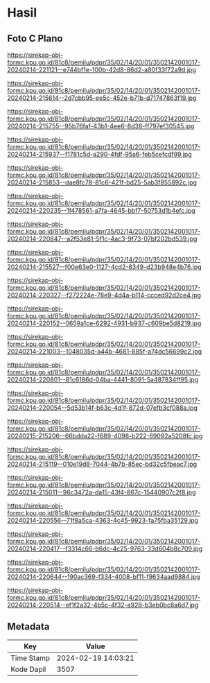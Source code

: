 # Hasil

## Foto C Plano

https://sirekap-obj-formc.kpu.go.id/81c8/pemilu/pdpr/35/02/14/20/01/3502142001017-20240214-221121--e744bf1e-100b-42d8-86d2-a80f33f72a9d.jpg

https://sirekap-obj-formc.kpu.go.id/81c8/pemilu/pdpr/35/02/14/20/01/3502142001017-20240214-215614--2d7cbb95-ee5c-452e-b71b-d71747863f19.jpg

https://sirekap-obj-formc.kpu.go.id/81c8/pemilu/pdpr/35/02/14/20/01/3502142001017-20240214-215755--95b76faf-43b1-4ee6-8d38-ff797ef30545.jpg

https://sirekap-obj-formc.kpu.go.id/81c8/pemilu/pdpr/35/02/14/20/01/3502142001017-20240214-215937--f1781c5d-a290-4fdf-95a6-feb5cefcdf99.jpg

https://sirekap-obj-formc.kpu.go.id/81c8/pemilu/pdpr/35/02/14/20/01/3502142001017-20240214-215853--dae8fc78-81c6-421f-bd25-5ab3f855892c.jpg

https://sirekap-obj-formc.kpu.go.id/81c8/pemilu/pdpr/35/02/14/20/01/3502142001017-20240214-220235--1f478561-a7fa-4645-bbf7-50753d1b4efc.jpg

https://sirekap-obj-formc.kpu.go.id/81c8/pemilu/pdpr/35/02/14/20/01/3502142001017-20240214-220847--a2f53e81-5f1c-4ac3-9f73-07bf202bd539.jpg

https://sirekap-obj-formc.kpu.go.id/81c8/pemilu/pdpr/35/02/14/20/01/3502142001017-20240214-215527--f00e63e0-1127-4cd2-8349-d23b948e4b76.jpg

https://sirekap-obj-formc.kpu.go.id/81c8/pemilu/pdpr/35/02/14/20/01/3502142001017-20240214-220327--f272224e-78e9-4d4a-b114-ccced92d2ce4.jpg

https://sirekap-obj-formc.kpu.go.id/81c8/pemilu/pdpr/35/02/14/20/01/3502142001017-20240214-220152--0659a1ce-6292-4931-b937-c609be5d8219.jpg

https://sirekap-obj-formc.kpu.go.id/81c8/pemilu/pdpr/35/02/14/20/01/3502142001017-20240214-221003--1048035d-a44b-4681-885f-a74dc56699c2.jpg

https://sirekap-obj-formc.kpu.go.id/81c8/pemilu/pdpr/35/02/14/20/01/3502142001017-20240214-220801--81c6186d-04ba-4441-8091-5a487834ff95.jpg

https://sirekap-obj-formc.kpu.go.id/81c8/pemilu/pdpr/35/02/14/20/01/3502142001017-20240214-220054--5d53b14f-b63c-4d1f-872d-07efb3cf088a.jpg

https://sirekap-obj-formc.kpu.go.id/81c8/pemilu/pdpr/35/02/14/20/01/3502142001017-20240215-215206--66bdda22-f689-4098-b222-69092a5208fc.jpg

https://sirekap-obj-formc.kpu.go.id/81c8/pemilu/pdpr/35/02/14/20/01/3502142001017-20240214-215119--010e19d8-7044-4b7b-85ec-bd32c5fbeac7.jpg

https://sirekap-obj-formc.kpu.go.id/81c8/pemilu/pdpr/35/02/14/20/01/3502142001017-20240214-215011--96c3472a-da15-43f4-867c-15440907c2f8.jpg

https://sirekap-obj-formc.kpu.go.id/81c8/pemilu/pdpr/35/02/14/20/01/3502142001017-20240214-220556--71f8a5ca-4363-4c45-9923-fa75fba35129.jpg

https://sirekap-obj-formc.kpu.go.id/81c8/pemilu/pdpr/35/02/14/20/01/3502142001017-20240214-220417--f3314c66-b6dc-4c25-9763-33d604b8c709.jpg

https://sirekap-obj-formc.kpu.go.id/81c8/pemilu/pdpr/35/02/14/20/01/3502142001017-20240214-220644--190ac369-f334-4008-bf11-f9634aad9884.jpg

https://sirekap-obj-formc.kpu.go.id/81c8/pemilu/pdpr/35/02/14/20/01/3502142001017-20240214-220514--ef1f2a32-4b5c-4f32-a928-b3eb0bc6a6d7.jpg


## Metadata

| Key        | Value               |
| ---------- | ------------------- |
| Time Stamp | 2024-02-19 14:03:21 |
| Kode Dapil | 3507                |




